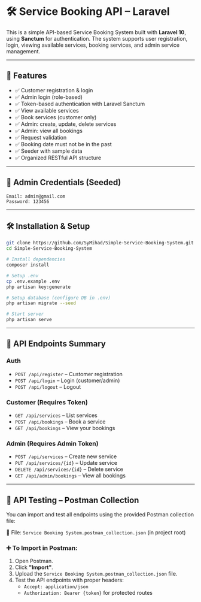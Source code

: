 
# 🛠️ Service Booking API – Laravel

This is a simple API-based Service Booking System built with **Laravel 10**, using **Sanctum** for authentication. The system supports user registration, login, viewing available services, booking services, and admin service management.

---

## 🚀 Features

- ✅ Customer registration & login
- ✅ Admin login (role-based)
- ✅ Token-based authentication with Laravel Sanctum
- ✅ View available services
- ✅ Book services (customer only)
- ✅ Admin: create, update, delete services
- ✅ Admin: view all bookings
- ✅ Request validation
- ✅ Booking date must not be in the past
- ✅ Seeder with sample data
- ✅ Organized RESTful API structure

---

## 🔐 Admin Credentials (Seeded)

```
Email: admin@gmail.com  
Password: 123456
```

---

## 🛠️ Installation & Setup

```bash
git clone https://github.com/SyMihad/Simple-Service-Booking-System.git
cd Simple-Service-Booking-System

# Install dependencies
composer install

# Setup .env
cp .env.example .env
php artisan key:generate

# Setup database (configure DB in .env)
php artisan migrate --seed

# Start server
php artisan serve
```

---

## 🔗 API Endpoints Summary

### Auth
- `POST /api/register` – Customer registration
- `POST /api/login` – Login (customer/admin)
- `POST /api/logout` – Logout

### Customer (Requires Token)
- `GET /api/services` – List services
- `POST /api/bookings` – Book a service
- `GET /api/bookings` – View your bookings

### Admin (Requires Admin Token)
- `POST /api/services` – Create new service
- `PUT /api/services/{id}` – Update service
- `DELETE /api/services/{id}` – Delete service
- `GET /api/admin/bookings` – View all bookings

---

## 🧪 API Testing – Postman Collection

You can import and test all endpoints using the provided Postman collection file:

📂 File: `Service Booking System.postman_collection.json` (in project root)

### ➕ To Import in Postman:
1. Open Postman.
2. Click **"Import"**.
3. Upload the `Service Booking System.postman_collection.json` file.
4. Test the API endpoints with proper headers:
   - `Accept: application/json`
   - `Authorization: Bearer {token}` for protected routes
